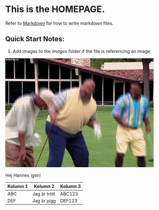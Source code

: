 # This is the **HOMEPAGE**.
Refer to [Markdown](http://daringfireball.net/projects/markdown/) for how to write markdown files.
## Quick Start Notes:
1. Add images to the *images* folder if the file is referencing an image.

![](images/giphy.gif)

Hej Hannes igen! 

|Kolumn 1|Kolumn 2|Kolumn 3|
|-----|---------------------------|-------|
|ABC|Jag är trött|ABC123|
|DEF|Jag är pigg|DEF123|